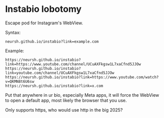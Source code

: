 # Instabio lobotomy
Escape pod for Instagram's WebView.

Syntax:
```
neursh.github.io/instabio?link=example.com
```

Example:
```
https://neursh.github.io/instabio?link=https://www.youtube.com/channel/UCuAXFkgsw1L7xaCfnd5JJOw
https://neursh.github.io/instabio?link=youtube.com/channel/UCuAXFkgsw1L7xaCfnd5JJOw
https://neursh.github.io/instabio?link=https://www.youtube.com/watch?v=QKMN8t6U6sw
https://neursh.github.io/instabio?link=x.com
```

Put that anywhere in ur bio, especially Meta apps, it will force the WebView to open a default app, most likely the browser that you use.

Only supports https, who would use http in the big 2025?
